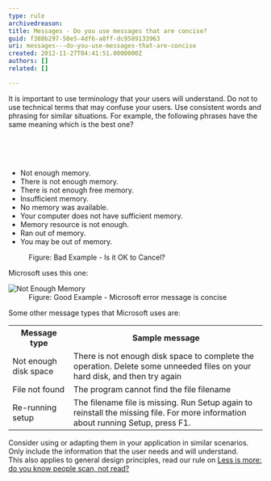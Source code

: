 ```yaml
---
type: rule
archivedreason: 
title: Messages - Do you use messages that are concise?
guid: f388b297-50e5-4df6-a8ff-dc9589133963
uri: messages---do-you-use-messages-that-are-concise
created: 2012-11-27T04:41:51.0000000Z
authors: []
related: []

---
```



<p>It is important to use terminology that your users will understand. Do not to use technical terms that may confuse your users. Use consistent words and phrasing for similar situations. For example, the following phrases have the same meaning which is the best one?</p>
<br><excerpt class='endintro'></excerpt><br>
​<ul><li>Not enough memory.</li>
<li>There is not enough memory.</li>
<li>There is not enough free memory.</li>
<li>Insufficient memory.</li>
<li>No memory was available.</li>
<li>Your computer does not have sufficient memory.</li>
<li>Memory resource is not enough.</li>
<li>Ran out of memory.</li>
<li>You may be out of memory.</li></ul>
<dl class="badImage"><dt><img src="http&#58;//www.ssw.com.au/ssw/Standards/Rules/Images/Bad-MessageBoxZango.jpg" alt="" /></dt>
<dd>Figure&#58; Bad Example - Is it OK to Cancel?</dd></dl>
<div>Microsoft uses this one&#58;</div>
<dl class="goodImage"><dt><img src="http&#58;//www.ssw.com.au/ssw/Standards/Rules/Images/NotEnoughMemory.gif" alt="Not Enough Memory" /></dt>
<dd>Figure&#58; Good Example - Microsoft error message is concise</dd></dl>
<div>Some other message types that Microsoft uses are&#58;</div>
<table cellspacing="0" cellpadding="3" border="0" class="clsSSWTable"><tbody><tr><th>Message type</th>
<th>Sample message</th></tr>
<tr><td>Not enough disk space</td>
<td>There is not enough disk space to complete the operation. Delete some unneeded files on your hard disk, and then try again</td></tr>
<tr><td>File not found</td>
<td>The program cannot find the file filename</td></tr>
<tr><td>Re-running setup</td>
<td>The filename file is missing. Run Setup again to reinstall the missing file. For more information about running Setup, press F1. </td></tr></tbody></table>
<div>Consider using or adapting them in your application in similar scenarios. Only include the information that the user needs and will understand.</div>
<div>This also applies to general design principles, read our rule on <a href="/less-is-more-do-you-know-people-scan-not-read">Less is more&#58; do you know people scan, not read?</a></div>


